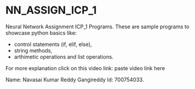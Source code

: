 # NN_ASSIGN_ICP_1
Neural Network Assignment ICP_1 Programs. 
These are sample programs to showcase python basics like: 
- control statements (if, elif, else), 
- string methods, 
- arthimetic operations and list operations.

For more explanation click on this video link: paste video link here

Name: Navasai Kumar Reddy Gangireddy Id: 700754033.